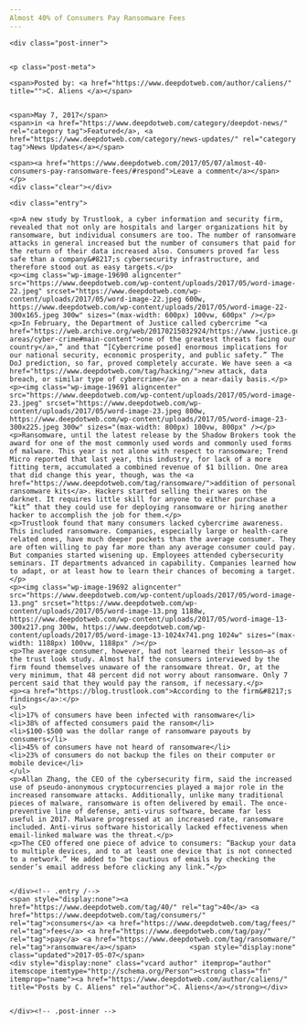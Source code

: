 ```yaml
---
Almost 40% of Consumers Pay Ransomware Fees
---
```

<article class="post-listing post-19683 post type-post status-publish format-standard has-post-thumbnail hentry category-deepdot-news category-news-updates tag-3727 tag-consumers tag-fees tag-pay tag-ransomware">
    
    <div class="post-inner">
    
    
    <p class="post-meta">
    
    <span>Posted by: <a href="https://www.deepdotweb.com/author/caliens/" title="">C. Aliens </a></span>
    
    
    <span>May 7, 2017</span>
    <span>in <a href="https://www.deepdotweb.com/category/deepdot-news/" rel="category tag">Featured</a>, <a href="https://www.deepdotweb.com/category/news-updates/" rel="category tag">News Updates</a></span>
    
    <span><a href="https://www.deepdotweb.com/2017/05/07/almost-40-consumers-pay-ransomware-fees/#respond">Leave a comment</a></span>
    </p>
    <div class="clear"></div>
    
    <div class="entry">
    
    <p>A new study by Trustlook, a cyber information and security firm, revealed that not only are hospitals and larger organizations hit by ransomware, but individual consumers are too. The number of ransomware attacks in general increased but the number of consumers that paid for the return of their data increased also. Consumers proved far less safe than a company&#8217;s cybersecurity infrastructure, and therefore stood out as easy targets.</p>
    <p><img class="wp-image-19690 aligncenter" src="https://www.deepdotweb.com/wp-content/uploads/2017/05/word-image-22.jpeg" srcset="https://www.deepdotweb.com/wp-content/uploads/2017/05/word-image-22.jpeg 600w, https://www.deepdotweb.com/wp-content/uploads/2017/05/word-image-22-300x165.jpeg 300w" sizes="(max-width: 600px) 100vw, 600px" /></p>
    <p>In February, the Department of Justice called cybercrime “<a href="https://web.archive.org/web/20170215032924/https://www.justice.gov/usao/priority-areas/cyber-crime#main-content">one of the greatest threats facing our country</a>,” and that “[Cybercrime posed] enormous implications for our national security, economic prosperity, and public safety.” The DoJ prediction, so far, proved completely accurate. We have seen a <a href="https://www.deepdotweb.com/tag/hacking/">new attack, data breach, or similar type of cybercrime</a> on a near-daily basis.</p>
    <p><img class="wp-image-19691 aligncenter" src="https://www.deepdotweb.com/wp-content/uploads/2017/05/word-image-23.jpeg" srcset="https://www.deepdotweb.com/wp-content/uploads/2017/05/word-image-23.jpeg 800w, https://www.deepdotweb.com/wp-content/uploads/2017/05/word-image-23-300x225.jpeg 300w" sizes="(max-width: 800px) 100vw, 800px" /></p>
    <p>Ransomware, until the latest release by the Shadow Brokers took the award for one of the most commonly used words and commonly used forms of malware. This year is not alone with respect to ransomware; Trend Micro reported that last year, this industry, for lack of a more fitting term, accumulated a combined revenue of $1 billion. One area that did change this year, though, was the <a href="https://www.deepdotweb.com/tag/ransomware/">addition of personal ransomware kits</a>. Hackers started selling their wares on the darknet. It requires little skill for anyone to either purchase a “kit” that they could use for deploying ransomware or hiring another hacker to accomplish the job for them.</p>
    <p>Trustlook found that many consumers lacked cybercrime awareness. This included ransomware. Companies, especially large or health-care related ones, have much deeper pockets than the average consumer. They are often willing to pay far more than any average consumer could pay. But companies started wisening up. Employees attended cybersecurity seminars. IT departments advanced in capability. Companies learned how to adapt, or at least how to learn their chances of becoming a target.</p>
    <p><img class="wp-image-19692 aligncenter" src="https://www.deepdotweb.com/wp-content/uploads/2017/05/word-image-13.png" srcset="https://www.deepdotweb.com/wp-content/uploads/2017/05/word-image-13.png 1188w, https://www.deepdotweb.com/wp-content/uploads/2017/05/word-image-13-300x217.png 300w, https://www.deepdotweb.com/wp-content/uploads/2017/05/word-image-13-1024x741.png 1024w" sizes="(max-width: 1188px) 100vw, 1188px" /></p>
    <p>The average consumer, however, had not learned their lesson—as of the trust look study. Almost half the consumers interviewed by the firm found themselves unaware of the ransomware threat. Or, at the very minimum, that 48 percent did not worry about ransomware. Only 7 percent said that they would pay the ransom, if necessary.</p>
    <p><a href="https://blog.trustlook.com">According to the firm&#8217;s findings</a>:</p>
    <ul>
    <li>17% of consumers have been infected with ransomware</li>
    <li>38% of affected consumers paid the ransom</li>
    <li>$100-$500 was the dollar range of ransomware payouts by consumers</li>
    <li>45% of consumers have not heard of ransomware</li>
    <li>23% of consumers do not backup the files on their computer or mobile device</li>
    </ul>
    <p>Allan Zhang, the CEO of the cybersecurity firm, said the increased use of pseudo-anonymous cryptocurrencies played a major role in the increased ransomware attacks. Additionally, unlike many traditional pieces of malware, ransomware is often delivered by email. The once-preventive line of defense, anti-virus software, became far less useful in 2017. Malware progressed at an increased rate, ransomware included. Anti-virus software historically lacked effectiveness when email-linked malware was the threat.</p>
    <p>The CEO offered one piece of advice to consumers: “Backup your data to multiple devices, and to at least one device that is not connected to a network.” He added to “be cautious of emails by checking the sender’s email address before clicking any link.”</p>
    
    
    </div><!-- .entry /-->
    <span style="display:none"><a href="https://www.deepdotweb.com/tag/40/" rel="tag">40</a> <a href="https://www.deepdotweb.com/tag/consumers/" rel="tag">consumers</a> <a href="https://www.deepdotweb.com/tag/fees/" rel="tag">fees</a> <a href="https://www.deepdotweb.com/tag/pay/" rel="tag">pay</a> <a href="https://www.deepdotweb.com/tag/ransomware/" rel="tag">ransomware</a></span>				<span style="display:none" class="updated">2017-05-07</span>
    <div style="display:none" class="vcard author" itemprop="author" itemscope itemtype="http://schema.org/Person"><strong class="fn" itemprop="name"><a href="https://www.deepdotweb.com/author/caliens/" title="Posts by C. Aliens" rel="author">C. Aliens</a></strong></div>
    
    
    </div><!-- .post-inner -->
</article><!-- .post-listing -->

